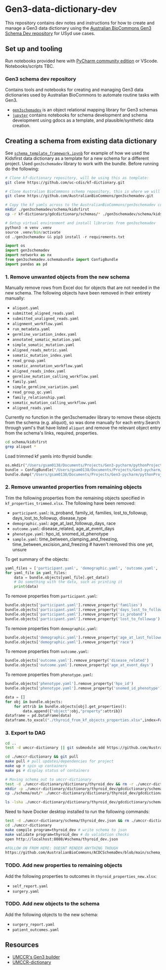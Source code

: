 # Gen3-data-dictionary-dev

This repository contains dev notes and instructions for how to create and manage a Gen3 data dictionary using the [Australian BioCommons Gen3 Schema Dev repository](https://github.com/AustralianBioCommons/gen3schemadev) for USyd use cases.  

## Set up and tooling

Run notebooks provided here with [PyCharm community edition](https://www.jetbrains.com/pycharm/download) or VScode. Notebooks/scripts TBC. 

### Gen3 schema dev repository

Contains tools and notebooks for creating and managing Gen3 data dictionaries used by Australian BioCommons to automate routine tasks with Gen3. 

* [`gen3schemadev`](https://github.com/AustralianBioCommons/gen3schemadev/tree/main/gen3schemadev) is an object relational mapping library for Gen3 schemas
* [`jupyter`](https://github.com/AustralianBioCommons/gen3schemadev/tree/main/jupyter) contains notebooks for schema development and schema development using gdocs as a template, and plausible/synthetic data creation. 

## Creating a schema from existing data dictionary 

See [`schema_template_framework.ipynb`](schema_template_framework.ipynb) for example of how we used the Kidsfirst data dictionary as a template for a new schema for a different project. Used `gen3schemadev` library to work with the bundle. Before running do the following: 

```bash
# Clone kf-dictionary repository, will be using this as template: 
git clone https://github.com/uc-cdis/kf-dictionary.git
```

```bash
# Clone Australian BioCommons schema repository, this is where we will save thyroid schema:
git clone https://github.com/AustralianBioCommons/gen3schemadev.git
```

```bash
# Copy the kf yamls across to the AustralianBioCommons/gen3schemadev codebase: 
mkdir ./gen3schemadev/schema/kidsfirst
cp -r kf-dictionary/gdcdictionary/schemas/* ./gen3schemadev/schema/kidsfirst
```

```python
# Setup virtual environment and install libraries from gen3schemadev 
python3 -m venv .venv
source .venv/bin/activate
cd ./gen3schemadev && pip3 install -r requirements.txt 
```

```python
import os
import gen3schemadev
import networkx as nx
from gen3schemadev.schemabundle import ConfigBundle
import pandas as pd
```

### 1. Remove unwanted objects from the new schema

Manually remove rows from Excel doc for objects that are not needed in the new schema. The following objects have been removed in their entirety manually:  

* `aliquot.yaml`
* `submitted_aligned_reads.yaml`
* `submitted_unaligned_reads.yaml`
* `alignment_workflow.yaml`
* `run_metadata.yaml`
* `germline_variation_index.yaml`
* `annotated_somatic_mutation.yaml`
* `simple_somatic_mutation.yaml`
* `aligned_reads_metric.yaml`
* `somatic_mutation_index.yaml`
* `read_group.yaml`
* `somatic_annotation_workflow.yaml`
* `aligned_reads_index.yaml`
* `germline_mutation_calling_workflow.yaml`
* `family.yaml`
* `simple_germline_variation.yaml`
* `read_group_qc.yaml`
* `family_relationship.yaml`
* `somatic_mutation_calling_workflow.yaml`
* `aligned_reads.yaml`

Currently no function in the gen3schemadev library to remove these objects from the schema (e.g. aliquot), so was done manually for each entry.Search through yaml's that have listed `aliquot` and remove the relevant object entry from the schema's links, required, properties. 

```bash
cd schema/kidsfirst
grep aliquot * 
```

Load trimmed kf yamls into thyroid bundle: 

```python
os.mkdir("/Users/gsam0138/Documents/Projects/Gen3-pycharm/pythonProject/gen3schemadev/schema/thyroid")
bundle = ConfigBundle("/Users/gsam0138/Documents/Projects/Gen3-pycharm/pythonProject/gen3schemadev/schema/kidsfirst")
bundle.dump("/Users/gsam0138/Documents/Projects/Gen3-pycharm/pythonProject/gen3schemadev/schema/out") # Write trimmed kf bundle to new outdir
```

### 2. Remove unwanted properties from remaining objects

Trim the following properties from the remaining objects specified in `kf_properties_trimmed.xlsx`. The following have been removed: 

* `participant.yaml`: is_proband, family_id, families, lost_to_followup, days_lost_to_followup, disease_type
* `demographic.yaml`: age_at_last_followup_days, race
* `outcome.yaml`: disease_related, age_at_event_days
* `phenotype.yaml`: hpo_id, snomed_id_phenotype
* `sample.yaml`: time_between_clamping_and_freezing, time_between_excision_and_freezing # haven't removed this one yet, unsure

To get summary of the objects: 

```python
yaml_files = ['participant.yaml', 'demographic.yaml', 'outcome.yaml', 'phenotype.yaml', 'sample.yaml']
for yaml_file in yaml_files:
    data = bundle.objects[yaml_file].get_data()
    # Do something with the data, such as printing it
    print(data)
```

To remove properties from `participant.yaml`:

```python
bundle.objects['participant.yaml'].remove_property('families')
bundle.objects['participant.yaml'].remove_property('days_lost_to_followup')
bundle.objects['participant.yaml'].remove_property('is_proband')
bundle.objects['participant.yaml'].remove_property('lost_to_followup')
```

To remove properties from `demographic.yaml`:

```python
bundle.objects['demographic.yaml'].remove_property('age_at_last_followup_days')
bundle.objects['demographic.yaml'].remove_property('race')
```

To remove properties from `outcome.yaml`:

```python
bundle.objects['outcome.yaml'].remove_property('disease_related')
bundle.objects['outcome.yaml'].remove_property('age_at_event_days')
```

To remove properties from `phenotype.yaml`:

```python
bundle.objects['phenotype.yaml'].remove_property('hpo_id')
bundle.objects['phenotype.yaml'].remove_property('snomed_id_phenotype')
```

```python
data = []
for obj in bundle.objects:
    for attrib in bundle.objects[obj].get_properties():
        data.append({"object":obj,"property":attrib})
dataframe = pd.DataFrame(data)
dataframe.to_excel("./thyroid_from_kf_objects_properties.xlsx",index=False)
```

### 3. Export to DAG 

```bash
cd .. 
test -d umccr-dictionary || git submodule add https://github.com/AustralianBioCommons/umccr-dictionary.git umccr-dictionary
```

```bash
cd ./umccr-dictionary && git pull
make pull # pull updates/dependencies for project
make up # spin up containers 
make ps # display status of containers
```

```bash
# Moving schema_out to umccr-dictionary
test -d ./umccr-dictionary/dictionary/thyroid_dev && rm -r ./umccr-dictionary/dictionary/thyroid_dev
mkdir -p ./umccr-dictionary/dictionary/thyroid_dev/gdcdictionary/schemas
cp ./schema/out/* ./umccr-dictionary/dictionary/thyroid_dev/gdcdictionary/schemas

ls -lsha ./umccr-dictionary/dictionary/thyroid_dev/gdcdictionary/schemas
```

Need to have Docker desktop installed to run the following commands: 

```bash 
test -d ./umccr-dictionary/schema/thyroid_dev.json && rm ./umccr-dictionary/schema/thyroid_dev.json
cd ./umccr-dictionary
make compile program=thyroid_dev # write schema to json 
make validate program=thyroid_dev # do validation checks
open http://localhost:8080/#schema/thyroid_dev.json

#FOLLOW ON FROM HERE: DOESNT RENDER ANYTHING THOUGH
https://github.com/AustralianBioCommons/ACDCSchemaDev/blob/main/schema_dev_framework.ipynb
```

### TODO. Add new properties to remaining objects

Add the following properties to outcomes in `thyroid_properties_new.xlsx`: 

* `self_report.yaml`
*  `surgery.yaml`

### TODO. Add new objects to the schema

Add the following objects to the new schema: 

* `surgery_report.yaml`
* `patient_outcomes.yaml` 

## Resources 

* [UMCCR's Gen3 builder](https://australianbiocommons.github.io/umccr-dictionary/)
* [UMCCR-dictionary](https://github.com/AustralianBioCommons/umccr-dictionary)